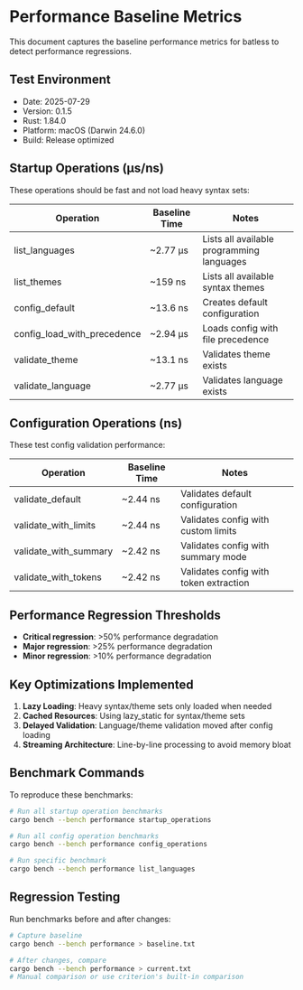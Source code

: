 # Performance Baseline Metrics

This document captures the baseline performance metrics for batless to detect performance regressions.

## Test Environment

- Date: 2025-07-29
- Version: 0.1.5
- Rust: 1.84.0
- Platform: macOS (Darwin 24.6.0)
- Build: Release optimized

## Startup Operations (µs/ns)

These operations should be fast and not load heavy syntax sets:

| Operation | Baseline Time | Notes |
|-----------|---------------|-------|
| list_languages | ~2.77 µs | Lists all available programming languages |
| list_themes | ~159 ns | Lists all available syntax themes |
| config_default | ~13.6 ns | Creates default configuration |
| config_load_with_precedence | ~2.94 µs | Loads config with file precedence |
| validate_theme | ~13.1 ns | Validates theme exists |
| validate_language | ~2.77 µs | Validates language exists |

## Configuration Operations (ns)

These test config validation performance:

| Operation | Baseline Time | Notes |
|-----------|---------------|-------|
| validate_default | ~2.44 ns | Validates default configuration |
| validate_with_limits | ~2.44 ns | Validates config with custom limits |
| validate_with_summary | ~2.42 ns | Validates config with summary mode |
| validate_with_tokens | ~2.42 ns | Validates config with token extraction |

## Performance Regression Thresholds

- **Critical regression**: >50% performance degradation
- **Major regression**: >25% performance degradation
- **Minor regression**: >10% performance degradation

## Key Optimizations Implemented

1. **Lazy Loading**: Heavy syntax/theme sets only loaded when needed
2. **Cached Resources**: Using lazy_static for syntax/theme sets
3. **Delayed Validation**: Language/theme validation moved after config loading
4. **Streaming Architecture**: Line-by-line processing to avoid memory bloat

## Benchmark Commands

To reproduce these benchmarks:

```bash
# Run all startup operation benchmarks
cargo bench --bench performance startup_operations

# Run all config operation benchmarks
cargo bench --bench performance config_operations

# Run specific benchmark
cargo bench --bench performance list_languages
```

## Regression Testing

Run benchmarks before and after changes:

```bash
# Capture baseline
cargo bench --bench performance > baseline.txt

# After changes, compare
cargo bench --bench performance > current.txt
# Manual comparison or use criterion's built-in comparison
```
